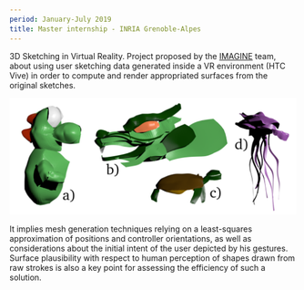 ```yaml
---
period: January-July 2019
title: Master internship - INRIA Grenoble-Alpes
---
```


3D Sketching in Virtual Reality. Project proposed by the [IMAGINE](https://team.inria.fr/imagine/) team, about using user sketching data generated inside a VR environment (HTC Vive) in order to compute and render appropriated surfaces from the original sketches. 

![Rendered results of sketching sessions](assets/img/drawing-results.png)

It implies mesh generation techniques relying on a least-squares approximation of positions and controller orientations, as well as considerations about the initial intent of the user depicted by his gestures. Surface plausibility with respect to human perception of shapes drawn from raw strokes is also a key point for assessing the efficiency of such a solution. 
